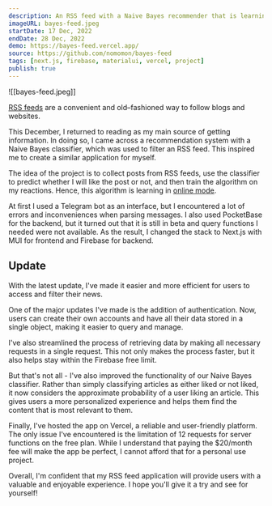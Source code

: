 ```yaml
---
description: An RSS feed with a Naive Bayes recommender that is learning online.
imageURL: bayes-feed.jpeg
startDate: 17 Dec, 2022
endDate: 28 Dec, 2022
demo: https://bayes-feed.vercel.app/
source: https://github.com/nomomon/bayes-feed
tags: [next.js, firebase, materialui, vercel, project]
publish: true
---
```


![[bayes-feed.jpeg]]

[RSS feeds](https://ru.wikipedia.org/wiki/RSS) are a convenient and old–fashioned way to follow blogs and websites. 

This December, I returned to reading as my main source of getting information. In doing so, I came across a recommendation system with a Naive Bayes classifier, which was used to filter an RSS feed. This inspired me to create a similar application for myself.

The idea of the project is to collect posts from RSS feeds, use the classifier to predict whether I will like the post or not, and then train the algorithm on my reactions. Hence, this algorithm is learning in [online mode](https://en.wikipedia.org/wiki/Online_machine_learning).

At first I used a Telegram bot as an interface, but I encountered a lot of errors and inconveniences when parsing messages. I also used PocketBase for the backend, but it turned out that it is still in beta and query functions I needed were not available. As the result, I changed the stack to Next.js with MUI for frontend and Firebase for backend.

Update
---

With the latest update, I've made it easier and more efficient for users to access and filter their news.

One of the major updates I've made is the addition of authentication. Now, users can create their own accounts and have all their data stored in a single object, making it easier to query and manage.

I've also streamlined the process of retrieving data by making all necessary requests in a single request. This not only makes the process faster, but it also helps stay within the Firebase free limit. 

But that's not all - I've also improved the functionality of our Naive Bayes classifier. Rather than simply classifying articles as either liked or not liked, it now considers the approximate probability of a user liking an article. This gives users a more personalized experience and helps them find the content that is most relevant to them.

Finally, I've hosted the app on Vercel, a reliable and user-friendly platform. The only issue I've encountered is the limitation of 12 requests for server functions on the free plan. While I understand that paying the $20/month fee will make the app be perfect, I cannot afford that for a personal use project.

Overall, I'm confident that my RSS feed application will provide users with a valuable and enjoyable experience. I hope you'll give it a try and see for yourself!